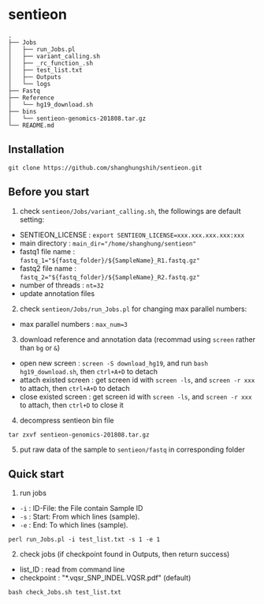 # sentieon

    .
    ├── Jobs    
    │   ├── run_Jobs.pl
    │   ├── variant_calling.sh
    │   ├── _rc_function_.sh
    │   ├── test_list.txt
    │   ├── Outputs
    │   └── logs
    ├── Fastq                   
    ├── Reference
    │   └── hg19_download.sh
    ├── bins    
    │   └── sentieon-genomics-201808.tar.gz
    └── README.md

## Installation
``` shell
git clone https://github.com/shanghungshih/sentieon.git
```


## Before you start
1. check `sentieon/Jobs/variant_calling.sh`, the followings are default setting:
- SENTIEON_LICENSE : `export SENTIEON_LICENSE=xxx.xxx.xxx.xxx:xxx`
- main directory : `main_dir="/home/shanghung/sentieon"`
- fastq1 file name : `fastq_1="${fastq_folder}/${SampleName}_R1.fastq.gz"`
- fastq2 file name : `fastq_2="${fastq_folder}/${SampleName}_R2.fastq.gz"`
- number of threads : `nt=32`
- update annotation files

2. check `sentieon/Jobs/run_Jobs.pl` for changing max parallel numbers:
- max parallel numbers : `max_num=3`

3. download reference and annotation data (recommad using `screen` rather than `bg` or `&`)
- open new screen : `screen -S download_hg19`, and run `bash hg19_download.sh`, then `ctrl+A+D` to detach
- attach existed screen : get screen id with `screen -ls`, and `screen -r xxx` to attach, then `ctrl+A+D` to detach
- close existed screen : get screen id with `screen -ls`, and `screen -r xxx` to attach, then `ctrl+D` to close it

4. decompress sentieon bin file
``` shell
tar zxvf sentieon-genomics-201808.tar.gz
```

5. put raw data of the sample to `sentieon/fastq` in corresponding folder 


## Quick start
1. run jobs
- `-i` : ID-File: the File contain Sample ID
- `-s` : Start: From which lines (sample).
- `-e` : End: To which lines (sample).
``` shell
perl run_Jobs.pl -i test_list.txt -s 1 -e 1
```

2. check jobs (if checkpoint found in Outputs, then return success)
- list_ID : read from command line
- checkpoint : "*.vqsr_SNP_INDEL.VQSR.pdf" (default)
``` shell
bash check_Jobs.sh test_list.txt
```

